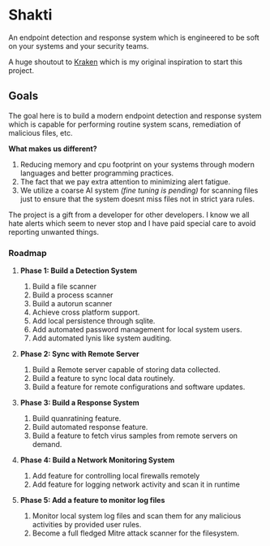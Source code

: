 # Shakti

An endpoint detection and response system which is engineered to be soft on your systems and your security teams.

A huge shoutout to [Kraken](https://github.com/botherder/kraken) which is my original inspiration to start this project.

## Goals

The goal here is to build a modern endpoint detection and response system which is capable for performing routine system scans, remediation of malicious files, etc.

**What makes us different?**

1. Reducing memory and cpu footprint on your systems through modern languages and better programming practices.
2. The fact that we pay extra attention to minimizing alert fatigue.
3. We utilize a coarse AI system *(fine tuning is pending)* for scanning files just to ensure that the system doesnt miss files not in strict yara rules.

The project is a gift from a developer for other developers. I know we all hate alerts which seem to never stop and I have paid special care to avoid reporting unwanted things.

### Roadmap

1. **Phase 1: Build a Detection System**
    1. Build a file scanner
    2. Build a process scanner
    3. Build a autorun scanner
    4. Achieve cross platform support.
    5. Add local persistence through sqlite.
    6. Add automated password management for local system users.
    7. Add automated lynis like system auditing.

2. **Phase 2: Sync with Remote Server**
    1. Build a Remote server capable of storing data collected.
    2. Build a feature to sync local data routinely.
    2. Build a feature for remote configurations and software updates.

3. **Phase 3: Build a Response System**
    1. Build quanratining feature.
    2. Build automated response feature.
    3. Build a feature to fetch virus samples from remote servers on demand.

4. **Phase 4: Build a Network Monitoring System**
    1. Add feature for controlling local firewalls remotely
    2. Add feature for logging network activity and scan it in runtime

5. **Phase 5: Add a feature to monitor log files**
    1. Monitor local system log files and scan them for any malicious activities by provided user rules.
    2. Become a full fledged Mitre attack scanner for the filesystem.